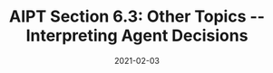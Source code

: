 ---
title: "AIPT Section 6.3: Other Topics -- Interpreting Agent Decisions"
date: 2021-02-03
sidebar:
  nav: "nav"
toc: true
toc_sticky: true
toc_label: "TOC"
author_profile: false
---